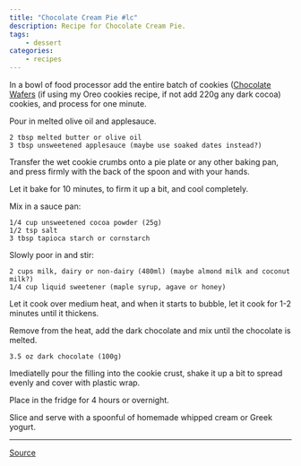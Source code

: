 ```yaml
---
title: "Chocolate Cream Pie #lc"
description: Recipe for Chocolate Cream Pie.
tags:
    - dessert
categories:
    - recipes
---
```


In a bowl of food processor add the entire batch of cookies ([Chocolate Wafers](/chocolate-wafers/)
(if using my Oreo cookies recipe, if not add 220g any dark cocoa)
cookies, and process for one minute.

Pour in melted olive oil and applesauce.

```
2 tbsp melted butter or olive oil
3 tbsp unsweetened applesauce (maybe use soaked dates instead?)
```

Transfer the wet cookie crumbs onto a pie plate or any other baking pan, and press firmly with the back of the spoon and with your hands.

Let it bake for 10 minutes, to firm it up a bit, and cool completely.

Mix in a sauce pan:

```
1/4 cup unsweetened cocoa powder (25g)
1/2 tsp salt
3 tbsp tapioca starch or cornstarch
```

Slowly poor in and stir:

```
2 cups milk, dairy or non-dairy (480ml) (maybe almond milk and coconut milk?)
1/4 cup liquid sweetener (maple syrup, agave or honey)
```

Let it cook over medium heat, and when it starts to bubble, let it cook for 1-2 minutes until it thickens.

Remove from the heat, add the dark chocolate and mix until the chocolate is melted.

```
3.5 oz dark chocolate (100g)
```

Imediatelly pour the filling into the cookie crust, shake it up a bit to spread evenly and cover with plastic wrap.

Place in the fridge for 4 hours or overnight.

Slice and serve with a spoonful of homemade whipped cream or Greek yogurt.

---

[Source](https://www.youtube.com/watch?v=1HUrUkew1bA)